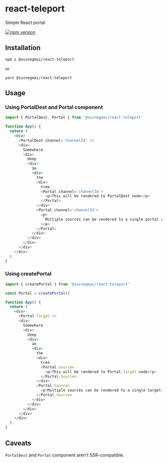 # react-teleport

Simple React portal

[![npm version](https://badge.fury.io/js/%40suinegmai%2Freact-teleport.svg)](https://badge.fury.io/js/%40suinegmai%2Freact-teleport)

## Installation

```
npm i @suinegmai/react-teleport
```

or

```
yarn @suinegmai/react-teleport
```

## Usage

### Using PortalDest and Portal component

```javascript
import { PortalDest, Portal } from '@suinegmai/react-teleport'

function App() {
  return (
    <div>
      <PortalDest channel='channelId' />
      <div>
        Somewhere
        <div>
          deep
          <div>
            in
            <div>
              the
              <div>
                tree
                <Portal channel='channelId'>
                  <p>This will be rendered to PortalDest node</p>
                </Portal>
              </div>
              <Portal channel='channelId'>
                <p>
                  Multiple sources can be rendered to a single portal channel
                </p>
              </Portal>
            </div>
          </div>
        </div>
      </div>
    </div>
  )
}
```

### Using createPortal

```javascript
import { createPortal } from '@suinegmai/react-teleport'

const Portal = createPortal()

function App() {
  return (
    <div>
      <Portal.Target />
      <div>
        Somewhere
        <div>
          deep
          <div>
            in
            <div>
              the
              <div>
                tree
                <Portal.Source>
                  <p>This will be rendered to Portal.Target node</p>
                </Portal.Source>
              </div>
              <Portal.Source>
                <p>Multiple sources can be rendered to a single target</p>
              </Portal.Source>
            </div>
          </div>
        </div>
      </div>
    </div>
  )
}
```

## Caveats

`PortalDest` and `Portal` component aren't SSR-compatible.

